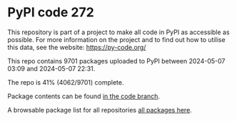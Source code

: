 # PyPI code 272

This repository is part of a project to make all code in PyPI as accessible as possible. For more information 
on the project and to find out how to utilise this data, see the website: https://py-code.org/

This repo contains 9701 packages uploaded to PyPI between 
2024-05-07 03:09 and 2024-05-07 22:31.

The repo is 41% (4062/9701) complete.

Package contents can be found [in the code branch](https://github.com/pypi-data/pypi-mirror-272/tree/code/packages).

A browsable package list for all repositories [all packages here](https://py-code.org/repositories/pypi-mirror-272).


